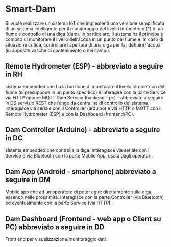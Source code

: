 # Smart-Dam

Si vuole realizzare un sistema IoT che implementi una versione semplificata di un sistema intelligente per il monitoraggio del livello idrometrico (*) di un fiume e controllo di una diga (dam).  In particolare, il sistema ha il principale compito di monitorare il livello dell’acqua in un punto del fiume e, in caso di situazione critica, controllare l’apertura di una diga per far defluire l’acqua (in apposite vasche di contenimento o nei campi).

## Remote Hydrometer (ESP) - abbreviato a seguire in RH
sistema embedded che ha la funzione di monitorare il livello idrometrico del fiume (si presuppone in un punto specifico) e interagire con la parte Service via HTTP oppure MQTT
Dam Service (backend - pc) - abbreviato a seguire in DS
servizio REST che funge da centralina di controllo del sistema. Interagisce via seriale con il Controller (arduino) e via HTTP o MQTT con il Remote Hydrometer (ESP) e con la Dashboard (frontend/PC).

## Dam Controller (Arduino) - abbreviato a seguire in DC
sistema embedded che controlla la diga. Interagisce via seriale con il Service e via Bluetooth con la parte Mobile App, usata dagli operatori.

## Dam App (Android - smartphone) abbreviato a seguire in DM
Mobile app che ad un operatore di poter agire direttamente sulla diga, essendo nelle prossimità. Interagisce con la parte Controller (via Bluetooth) ed eventualmente con la parte Service (via HTTP).

## Dam Dashboard (Frontend - web app o Client su PC) abbreviato a seguire in DD
Front end per visualizzazione/monitoraggio dati.
